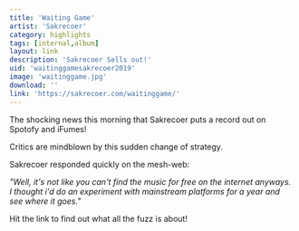 ```yaml
---
title: 'Waiting Game'
artist: 'Sakrecoer'
category: highlights
tags: [internal,album]
layout: link
description: 'Sakrecoer Sells out!'
uid: 'waitinggamesakrecoer2019'
image: 'waitinggame.jpg'
download: ''
link: 'https://sakrecoer.com/waitinggame/'
---
```

The shocking news this morning that Sakrecoer puts a record out on Spotofy and iFumes! 

Critics are mindblown by this sudden change of strategy.

Sakrecoer responded quickly on the mesh-web:

<i>"Well, it's not like you can't find the music for free on the internet anyways. I thought i'd do an experiment with mainstream platforms for a year and see where it goes."</i>

Hit the link to find out what all the fuzz is about!